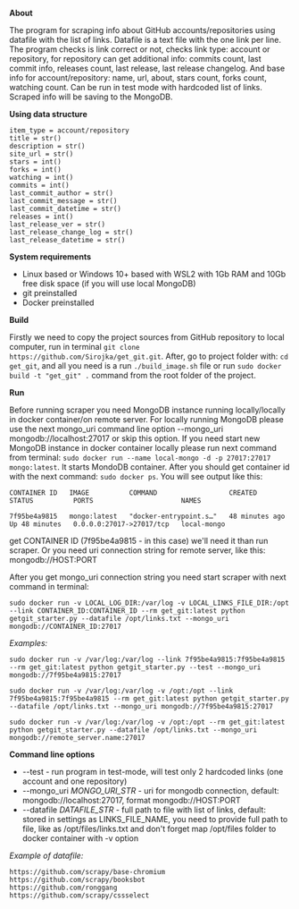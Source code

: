 **About**

The program for scraping info about GitHub accounts/repositories using datafile with the list of links. Datafile is a text file with the one link per line. The program checks is link correct or not, checks link type: account or repository, for repository can get additional info: commits count, last commit info, releases count, last release, last release changelog. And base info for account/repository: name, url, about, stars count, forks count, watching count. Can be run in test mode with hardcoded list of links. Scraped info will be saving to the MongoDB.

**Using data structure**

    item_type = account/repository
    title = str()
    description = str()
    site_url = str()
    stars = int()
    forks = int()
    watching = int()
    commits = int()
    last_commit_author = str() 
    last_commit_message = str()
    last_commit_datetime = str()
    releases = int()
    last_release_ver = str()
    last_release_change_log = str()
    last_release_datetime = str()

**System requirements**

- Linux based or Windows 10+ based with WSL2 with 1Gb RAM and 10Gb free disk space (if you will use local MongoDB)
- git preinstalled
- Docker preinstalled

**Build**

Firstly we need to copy the project sources from GitHub repository to local computer, run in terminal `git clone https://github.com/Sirojka/get_git.git`. After, go to project folder with: `cd get_git`, and all you need is a run `./build_image.sh` file or run `sudo docker build -t "get_git" .` command from the root folder of the project.

**Run**

Before running scraper you need MongoDB instance running locally/locally in docker container/on remote server. For locally running MongoDB please use the next mongo_uri command line option --mongo_uri mongodb://localhost:27017 or skip this option. If you need start new MongoDB instance in docker container locally please run next command from terminal: `sudo docker run --name local-mongo -d -p 27017:27017 mongo:latest`. It starts MondoDB container. After you should get container id with the next command: `sudo docker ps`. You will see output like this:

`CONTAINER ID   IMAGE          COMMAND                  CREATED          STATUS          PORTS                      NAMES`

`7f95be4a9815   mongo:latest   "docker-entrypoint.s…"   48 minutes ago   Up 48 minutes   0.0.0.0:27017->27017/tcp   local-mongo`

get CONTAINER ID (7f95be4a9815 - in this case) we'll need it than run scraper. Or you need uri connection string for remote server, like this: mongodb://HOST:PORT

After you get mongo_uri connection string you need start scraper with next command in terminal:

`sudo docker run -v LOCAL_LOG_DIR:/var/log -v LOCAL_LINKS_FILE_DIR:/opt --link CONTAINER_ID:CONTAINER_ID --rm get_git:latest python getgit_starter.py --datafile /opt/links.txt --mongo_uri mongodb://CONTAINER_ID:27017`

*Examples:*

`sudo docker run -v /var/log:/var/log --link 7f95be4a9815:7f95be4a9815 --rm get_git:latest python getgit_starter.py --test --mongo_uri mongodb://7f95be4a9815:27017`

`sudo docker run -v /var/log:/var/log -v /opt:/opt --link 7f95be4a9815:7f95be4a9815 --rm get_git:latest python getgit_starter.py --datafile /opt/links.txt --mongo_uri mongodb://7f95be4a9815:27017`

`sudo docker run -v /var/log:/var/log -v /opt:/opt --rm get_git:latest python getgit_starter.py --datafile /opt/links.txt --mongo_uri mongodb://remote_server.name:27017`

**Command line options**

- --test - run program in test-mode, will test only 2 hardcoded links (one account and one repository)
- --mongo_uri *MONGO_URI_STR* - uri for mongodb connection, default: mongodb://localhost:27017, format mongodb://HOST:PORT
- --datafile *DATAFILE_STR* - full path to file with list of links, default: stored in settings as LINKS_FILE_NAME, you need to provide full path to file, like as /opt/files/links.txt and don't forget map /opt/files folder to docker container with -v option

*Example of datafile:*

    https://github.com/scrapy/base-chromium
    https://github.com/scrapy/booksbot
    https://github.com/ronggang
    https://github.com/scrapy/cssselect
